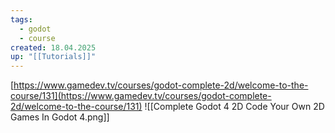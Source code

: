 ```yaml
---
tags:
  - godot
  - course
created: 18.04.2025
up: "[[Tutorials]]"
---
```

[https://www.gamedev.tv/courses/godot-complete-2d/welcome-to-the-course/131](https://www.gamedev.tv/courses/godot-complete-2d/welcome-to-the-course/131)
![[Complete Godot 4 2D Code Your Own 2D Games In Godot 4.png]]